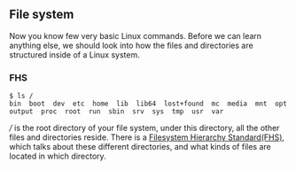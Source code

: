 ## File system

Now you know few very basic Linux commands. Before we can learn anything else, we should look into how the files and directories are structured inside of a Linux system.

### FHS

```
$ ls /
bin  boot  dev  etc  home  lib  lib64  lost+found  mc  media  mnt  opt  output  proc  root  run  sbin  srv  sys  tmp  usr  var
```

*/* is the root directory of your file system, under this directory, all the other files
and directories reside. There is a [Filesystem Hierarchy Standard(FHS)](https://refspecs.linuxfoundation.org/FHS_3.0/fhs-3.0.html), which talks
about these different directories, and what kinds of files are located in which directory.

